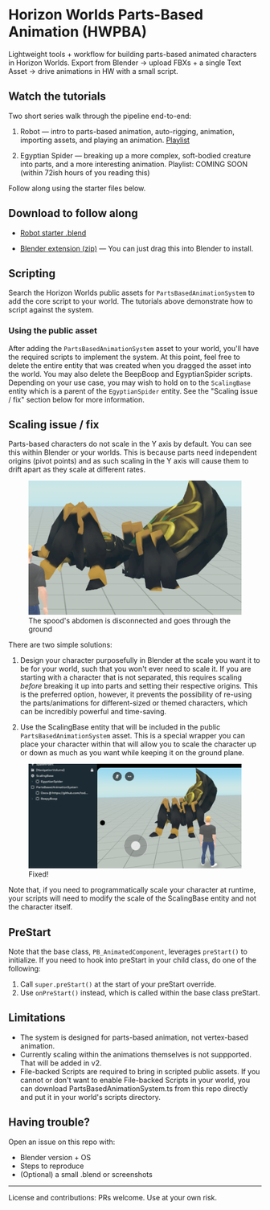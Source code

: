 # Horizon Worlds Parts-Based Animation (HWPBA)

Lightweight tools + workflow for building parts-based animated characters in Horizon Worlds. Export from Blender → upload FBXs + a single Text Asset → drive animations in HW with a small script.

## Watch the tutorials

Two short series walk through the pipeline end-to-end:

1) Robot — intro to parts-based animation, auto-rigging, animation, importing assets, and playing an animation. [Playlist](https://www.youtube.com/watch?v=ZMkUVivK_g8&list=PLUvQxgmNxn_K_ldPvYo_6NdrK7b33ZSCp)

2) Egyptian Spider — breaking up a more complex, soft-bodied creature into parts, and a more interesting animation. Playlist: COMING SOON (within 72ish hours of you reading this)

Follow along using the starter files below.

## Download to follow along

- [Robot starter .blend](https://raw.githubusercontent.com/todd-roberts/HWPBA/main/blendFiles/BeepyBoop.zip)  

- [Blender extension (zip)](https://raw.githubusercontent.com/todd-roberts/HWPBA/main/hwpbaExtension.zip) — You can just drag this into Blender to install.  
  
## Scripting

Search the Horizon Worlds public assets for `PartsBasedAnimationSystem` to add the core script to your world. The tutorials above demonstrate how to script against the system.

### Using the public asset
After adding the `PartsBasedAnimationSystem` asset to your world, you'll have the required scripts to implement the system. At this point, feel free to delete the entire entity that was created when you dragged the asset into the world. You may also delete the BeepBoop and EgyptianSpider scripts. Depending on your use case, you may wish to hold on to the `ScalingBase` entity which is a parent of the `EgyptianSpider` entity. See the "Scaling issue / fix" section below for more information.

## Scaling issue / fix

Parts-based characters do not scale in the Y axis by default. You can see this within Blender or your worlds. This is because parts need independent origins (pivot points) and as such scaling in the Y axis will cause them to drift apart as they scale at different rates.

<figure>
  <img src="ScalingIssue.png" alt="The spood's abdomen is disconnected and goes through the ground">
  <figcaption>The spood's abdomen is disconnected and goes through the ground</figcaption>
</figure>



There are two simple solutions:

1. Design your character purposefully in Blender at the scale you want it to be for your world, such that you won't ever need to scale it. If you are starting with a character that is not separated, this requires scaling *before* breaking it up into parts and setting their respective origins. This is the preferred option, however, it prevents the possibility of re-using the parts/animations for different-sized or themed characters, which can be incredibly powerful and time-saving.

2. Use the ScalingBase entity that will be included in the public `PartsBasedAnimationSystem` asset. This is a special wrapper you can place your character within that will allow you to scale the character up or down as much as you want while keeping it on the ground plane.

<figure>
  <img src="ScalingFix.png" alt="Fixed!">
  <figcaption>Fixed!</figcaption>
</figure>

Note that, if you need to programmatically scale your character at runtime, your scripts will need to modify the scale of the ScalingBase entity and not the character itself.

## PreStart
Note that the base class, `PB_AnimatedComponent`, leverages `preStart()` to initialize. If you need to hook into preStart in your child class, do one of the following:

1. Call `super.preStart()` at the start of your preStart override.
2. Use `onPreStart()` instead, which is called within the base class preStart.

## Limitations
- The system is designed for parts-based animation, not vertex-based animation. 
- Currently scaling within the animations themselves is not suppported. That will be added in v2.
- File-backed Scripts are required to bring in scripted public assets. If you cannot or don't want to enable File-backed Scripts in your world, you can download PartsBasedAnimationSystem.ts from this repo directly and put it in your world's scripts directory. 

## Having trouble?

Open an issue on this repo with:
- Blender version + OS
- Steps to reproduce
- (Optional) a small .blend or screenshots


---

License and contributions: PRs welcome. Use at your own risk.
